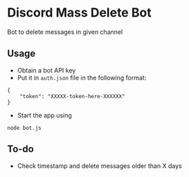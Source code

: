 # Discord Mass Delete Bot

Bot to delete messages in given channel

## Usage

 - Obtain a bot API key
 - Put it in `auth.json` file in the following format:

```
{
    "token": "XXXXX-token-here-XXXXXX"
}
```

 - Start the app using

```
node bot.js
```


## To-do

 - Check timestamp and delete messages older than X days